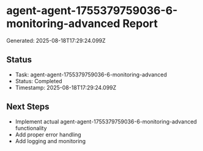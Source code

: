 # agent-agent-1755379759036-6-monitoring-advanced Report

Generated: 2025-08-18T17:29:24.099Z

## Status
- Task: agent-agent-1755379759036-6-monitoring-advanced
- Status: Completed
- Timestamp: 2025-08-18T17:29:24.099Z

## Next Steps
- Implement actual agent-agent-1755379759036-6-monitoring-advanced functionality
- Add proper error handling
- Add logging and monitoring
